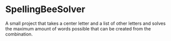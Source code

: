 # SpellingBeeSolver
A small project that takes a center letter and a list of other letters and solves the maximum amount of words possible that can be created from the combination. 
